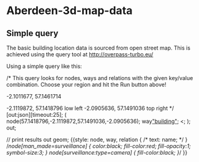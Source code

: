 # Aberdeen-3d-map-data

## Simple query

The basic building location data is sourced from open street map. This is achieved using the query tool at http://overpass-turbo.eu/

Using a simple query like this:
  
  /*
  This query looks for nodes, ways and relations 
  with the given key/value combination.
  Choose your region and hit the Run button above!
  
  -2.1011677, 57.1461714
  
  -2.1119872, 57.1418796 low left
  -2.0905636, 57.1491036 top right
  */
  [out:json][timeout:25];
  (
    node(57.1418796,-2.1119872,57.1491036,-2.0905636);
      way["building"](area.a);
    <;
  );
  out;
   
  
  // print results
  out geom;
  {{style:
    node, way, relation {
      /* text: name; */
    }
  /*node[man_made=surveillance] {
    color:black;
    fill-color:red;
    fill-opacity:1;
    symbol-size:3;
  }
  node[surveillance:type=camera] {
    fill-color:black;
  }*/
  }}
